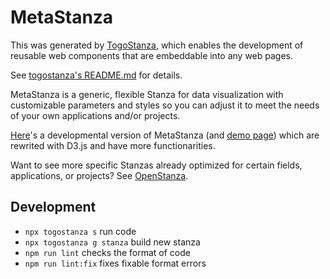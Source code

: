 # MetaStanza

This was generated by [TogoStanza](http://togostanza.org), which enables the development of reusable web components that are embeddable into any web pages.

See [togostanza's README.md](https://github.com/togostanza/togostanza#readme) for details.

MetaStanza is a generic, flexible Stanza for data visualization with customizable parameters and styles so you can adjust it to meet the needs of your own applications and/or projects.

[Here](https://github.com/togostanza/metastanza-devel)'s a developmental version of MetaStanza (and [demo page](https://togostanza.github.io/metastanza-devel/)) which are rewrited with D3.js and have more functionarities.

Want to see more specific Stanzas already optimized for certain fields, applications, or projects? See [OpenStanza](https://github.com/togostanza/openstanza).

## Development

- `npx togostanza s` run code
- `npx togostanza g stanza` build new stanza
- `npm run lint` checks the format of code
- `npm run lint:fix` fixes fixable format errors
